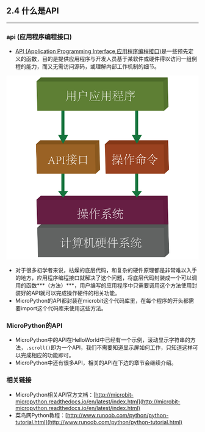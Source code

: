 ## 2.4 什么是API ##
----------
### api (应用程序编程接口) ###
	
- [API (Application Programming Interface,应用程序编程接口)](https://baike.baidu.com/item/api/10154)是一些预先定义的函数，目的是提供应用程序与开发人员基于某软件或硬件得以访问一组例程的能力，而又无需访问源码，或理解内部工作机制的细节。

![](./images/dI8uWTj.png)

- 对于很多初学者来说，枯燥的底层代码，和复杂的硬件原理都是非常难以入手的地方，应用程序编程接口就解决了这个问题，将底层代码封装成一个可以调用的函数***（方法）***，用户编写的应用程序中只需要调用这个方法使用封装好的API就可以完成操作硬件的相关功能。
- MicroPython的API都封装在microbit这个代码库里，在每个程序的开头都需要import这个代码库来使用这些方法。

### MicroPython的API ###

- MicroPython中的API在HelloWorld中已经有一个示例，滚动显示字符串的方法，`.scroll()`即为一个API，我们不需要知道显示屏如何工作，只知道这样可以完成相应的功能即可。
- MicroPython中还有很多API，相关的API在下边的章节会继续介绍。

### 相关链接 ###

- MicroPython相关API官方文档：[http://microbit-micropython.readthedocs.io/en/latest/index.html](http://microbit-micropython.readthedocs.io/en/latest/index.html)
- 菜鸟网Python教程：[http://www.runoob.com/python/python-tutorial.html](http://www.runoob.com/python/python-tutorial.html)
